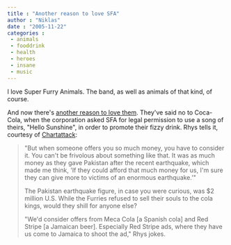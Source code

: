 ```yaml
---
title : "Another reason to love SFA"
author : "Niklas"
date : "2005-11-22"
categories : 
 - animals
 - fooddrink
 - health
 - heroes
 - insane
 - music
---
```


I love Super Furry Animals. The band, as well as animals of that kind, of course.

And now there's [another reason to love them](http://www.chartattack.com/damn/2005/11/1808.cfm). They've said no to Coca-Cola, when the corporation asked SFA for legal permission to use a song of theirs, "Hello Sunshine", in order to promote their fizzy drink. Rhys tells it, courtesy of [Chartattack](http://www.chartattack.com):

> "But when someone offers you so much money, you have to consider it. You can't be frivolous about something like that. It was as much money as they gave Pakistan after the recent earthquake, which made me think, 'If they could afford that much money for us, I'm sure they can give more to victims of an enormous earthquake.'"
> 
> The Pakistan earthquake figure, in case you were curious, was $2 million U.S. While the Furries refused to sell their souls to the cola kings, would they shill for anyone else?
> 
> "We'd consider offers from Meca Cola \[a Spanish cola\] and Red Stripe \[a Jamaican beer\]. Especially Red Stripe ads, where they have us come to Jamaica to shoot the ad," Rhys jokes.
